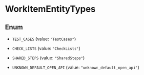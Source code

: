 

# WorkItemEntityTypes

## Enum


* `TEST_CASES` (value: `"TestCases"`)

* `CHECK_LISTS` (value: `"CheckLists"`)

* `SHARED_STEPS` (value: `"SharedSteps"`)

* `UNKNOWN_DEFAULT_OPEN_API` (value: `"unknown_default_open_api"`)



